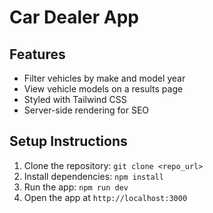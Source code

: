 # Car Dealer App

## Features
- Filter vehicles by make and model year
- View vehicle models on a results page
- Styled with Tailwind CSS
- Server-side rendering for SEO

## Setup Instructions
1. Clone the repository: `git clone <repo_url>`
2. Install dependencies: `npm install`
3. Run the app: `npm run dev`
4. Open the app at `http://localhost:3000`
